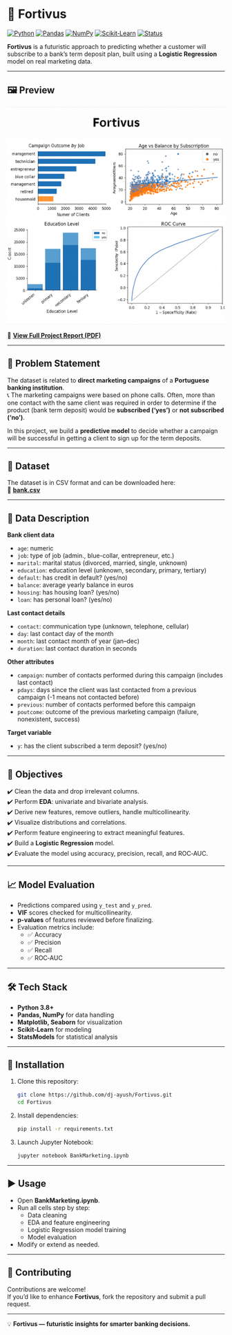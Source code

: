 # 💼 Fortivus

[![Python](https://img.shields.io/badge/Python-3.8%2B-blue.svg)](https://www.python.org/)
[![Pandas](https://img.shields.io/badge/Pandas-Data%20Analysis-orange.svg)](https://pandas.pydata.org/)
[![NumPy](https://img.shields.io/badge/NumPy-Numerical%20Computing-blueviolet.svg)](https://numpy.org/)
[![Scikit‑Learn](https://img.shields.io/badge/Model-Logistic%20Regression-brightgreen.svg)](https://scikit-learn.org/stable/modules/linear_model.html#logistic-regression)
[![Status](https://img.shields.io/badge/Status-Active-success.svg)](#)

**Fortivus** is a futuristic approach to predicting whether a customer will subscribe to a bank’s term deposit plan, built using a **Logistic Regression** model on real marketing data.

---

## 🖼️ Preview
![Fortivus Overview](fortivus_overview.png)

📄 [**View Full Project Report (PDF)**](ML_Project.pdf)

---

## 📌 Problem Statement
The dataset is related to **direct marketing campaigns** of a **Portuguese banking institution**.  
📞 The marketing campaigns were based on phone calls. Often, more than one contact with the same client was required in order to determine if the product (bank term deposit) would be **subscribed (‘yes’)** or **not subscribed (‘no’)**.

In this project, we build a **predictive model** to decide whether a campaign will be successful in getting a client to sign up for the term deposits.

---

## 📂 Dataset
The dataset is in CSV format and can be downloaded here:  
🔗 [**bank.csv**](https://cdn.upgrad.com/UpGrad/temp/e4993de3-06a6-4c7d-b12f-774ce36b592e/bank.csv)

---

## 📑 Data Description
**Bank client data**
- `age`: numeric  
- `job`: type of job (admin., blue-collar, entrepreneur, etc.)  
- `marital`: marital status (divorced, married, single, unknown)  
- `education`: education level (unknown, secondary, primary, tertiary)  
- `default`: has credit in default? (yes/no)  
- `balance`: average yearly balance in euros  
- `housing`: has housing loan? (yes/no)  
- `loan`: has personal loan? (yes/no)  

**Last contact details**
- `contact`: communication type (unknown, telephone, cellular)  
- `day`: last contact day of the month  
- `month`: last contact month of year (jan–dec)  
- `duration`: last contact duration in seconds  

**Other attributes**
- `campaign`: number of contacts performed during this campaign (includes last contact)  
- `pdays`: days since the client was last contacted from a previous campaign (-1 means not contacted before)  
- `previous`: number of contacts performed before this campaign  
- `poutcome`: outcome of the previous marketing campaign (failure, nonexistent, success)  

**Target variable**
- `y`: has the client subscribed a term deposit? (yes/no)

---

## 🎯 Objectives
✔️ Clean the data and drop irrelevant columns.  
✔️ Perform **EDA**: univariate and bivariate analysis.  
✔️ Derive new features, remove outliers, handle multicollinearity.  
✔️ Visualize distributions and correlations.  
✔️ Perform feature engineering to extract meaningful features.  
✔️ Build a **Logistic Regression** model.  
✔️ Evaluate the model using accuracy, precision, recall, and ROC‑AUC.

---

## 📈 Model Evaluation
- Predictions compared using `y_test` and `y_pred`.  
- **VIF** scores checked for multicollinearity.  
- **p‑values** of features reviewed before finalizing.  
- Evaluation metrics include:
  - ✅ Accuracy
  - ✅ Precision
  - ✅ Recall
  - ✅ ROC‑AUC

---

## 🛠 Tech Stack
- **Python 3.8+**
- **Pandas, NumPy** for data handling
- **Matplotlib, Seaborn** for visualization
- **Scikit‑Learn** for modeling
- **StatsModels** for statistical analysis

---

## 🚀 Installation
1. Clone this repository:
   ```bash
   git clone https://github.com/dj-ayush/Fortivus.git
   cd Fortivus
   ```
2. Install dependencies:
   ```bash
   pip install -r requirements.txt
   ```
3. Launch Jupyter Notebook:
   ```bash
   jupyter notebook BankMarketing.ipynb
   ```

---

## ▶️ Usage
- Open **BankMarketing.ipynb**.
- Run all cells step by step:
  - Data cleaning
  - EDA and feature engineering
  - Logistic Regression model training
  - Model evaluation
- Modify or extend as needed.

---

## 🤝 Contributing
Contributions are welcome!  
If you’d like to enhance **Fortivus**, fork the repository and submit a pull request.

---

💡 **Fortivus — futuristic insights for smarter banking decisions.**
